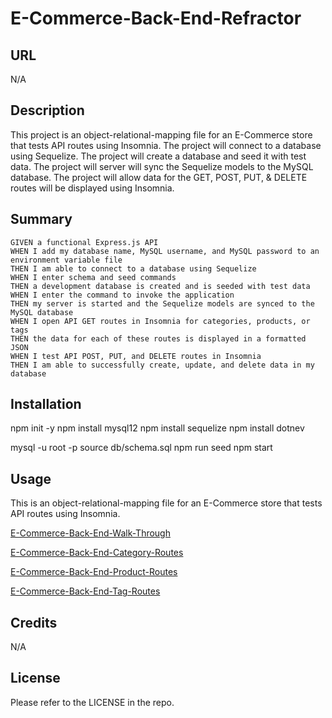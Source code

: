 # E-Commerce-Back-End-Refractor

## URL
N/A

## Description

This project is an object-relational-mapping file for an E-Commerce store that tests API routes using Insomnia.
The project will connect to a database using Sequelize.
The project will create a database and seed it with test data.
The project will server will sync the Sequelize models to the MySQL database.
The project will allow data for the GET, POST, PUT, & DELETE routes will be displayed using Insomnia.

## Summary

```
GIVEN a functional Express.js API
WHEN I add my database name, MySQL username, and MySQL password to an environment variable file
THEN I am able to connect to a database using Sequelize
WHEN I enter schema and seed commands
THEN a development database is created and is seeded with test data
WHEN I enter the command to invoke the application
THEN my server is started and the Sequelize models are synced to the MySQL database
WHEN I open API GET routes in Insomnia for categories, products, or tags
THEN the data for each of these routes is displayed in a formatted JSON
WHEN I test API POST, PUT, and DELETE routes in Insomnia
THEN I am able to successfully create, update, and delete data in my database
```

## Installation

npm init -y
npm install mysql12
npm install sequelize
npm install dotnev

mysql -u root -p
source db/schema.sql
npm run seed
npm start

## Usage

This is an object-relational-mapping file for an E-Commerce store that tests API routes using Insomnia.

[E-Commerce-Back-End-Walk-Through]()

[E-Commerce-Back-End-Category-Routes](assets/demo/CategoryRoutes.gif)

[E-Commerce-Back-End-Product-Routes](assets/demo/ProductRoutes.gif)

[E-Commerce-Back-End-Tag-Routes](assets/demo/TagRoutes.gif)

## Credits

N/A

## License

Please refer to the LICENSE in the repo.
